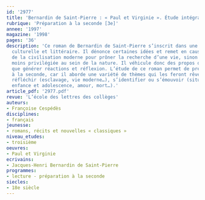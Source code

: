 ```yaml
---
id: '2977'
title: 'Bernardin de Saint-Pierre : « Paul et Virginie ». Étude intégrale'
rubrique: 'Préparation à la seconde [3e]'
annee: '1997'
magazine: '1998'
pages: '36'
description: 'Ce roman de Bernardin de Saint-Pierre s’inscrit dans une tradition
  culturelle et littéraire. Il dénonce certaines idées et remet en cause les caractéristiques
  de la civilisation moderne pour prôner la recherche d’une vie, sinon idéale, du
  moins privilégiée au sein de la nature. Il véhicule donc des propos qui ne peuvent
  que générer réactions et réflexion. L’étude de ce roman permet de préparer les élèves
  à la seconde, car il aborde une variété de thèmes qui les feront rêver (exotisme),
  réfléchir (esclavage, vie moderne…), s’identifier ou s’émouvoir (situation familiale,
  enfance et adolescence, amour, mort…).'
article_pdf: '2977.pdf'
revue: 'L’école des lettres des collèges'
auteurs:
- Françoise Cespédès
disciplines:
- français
jeunesse:
- romans, récits et nouvelles « classiques »
niveau_etudes:
- troisième
oeuvres:
- Paul et Virginie
ecrivains:
- Jacques-Henri Bernardin de Saint-Pierre
programmes:
- lecture - préparation à la seconde
siecles:
- 18e siècle
---
```

